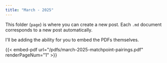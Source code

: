 ```yaml
---
title: "March - 2025"
---
```


This folder (`page`) is where you can create a new post. Each `.md` document corresponds to a new post automatically.

I'll be adding the ability for you to embed the PDFs themselves.

{{< embed-pdf url="/pdfs/march-2025-matchpoint-pairings.pdf" renderPageNum="1" >}}
